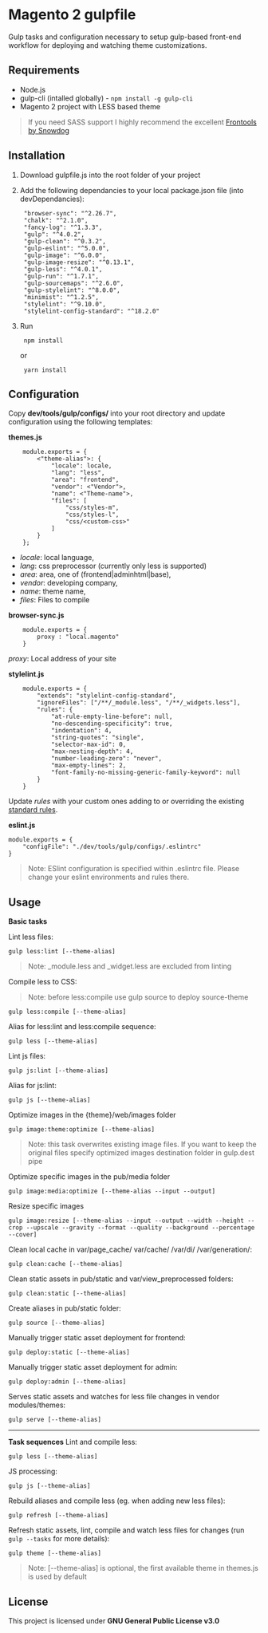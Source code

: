 # Magento 2 gulpfile 

Gulp tasks and configuration necessary to setup gulp-based front-end workflow for deploying and watching theme customizations.

Requirements
-----
- Node.js
- gulp-cli (intalled globally) - `npm install -g gulp-cli`
- Magento 2 project with LESS based theme 

> If you need SASS support I highly recommend the excellent [Frontools by Snowdog](https://github.com/SnowdogApps/magento2-frontools) 


Installation
----
1. Download gulpfile.js into the root folder of your project
2. Add the following dependancies to your local package.json file (into devDependancies):
		
		"browser-sync": "^2.26.7",
		"chalk": "^2.1.0",
		"fancy-log": "^1.3.3",
		"gulp": "^4.0.2",
		"gulp-clean": "^0.3.2",
		"gulp-eslint": "^5.0.0",
		"gulp-image": "^6.0.0",
		"gulp-image-resize": "^0.13.1",
		"gulp-less": "^4.0.1",
		"gulp-run": "^1.7.1",
		"gulp-sourcemaps": "^2.6.0",
		"gulp-stylelint": "^8.0.0",
		"minimist": "^1.2.5",
		"stylelint": "^9.10.0",
		"stylelint-config-standard": "^18.2.0"
3. Run 
	
		npm install
	or

		yarn install

Configuration
----
Copy **dev/tools/gulp/configs/** into your root directory and update configuration using the following templates:

**themes.js** 

		module.exports = {
			<"theme-alias">: {
				"locale": locale,
				"lang": "less",
				"area": "frontend",
				"vendor": <"Vendor">,
				"name": <"Theme-name">,
				"files": [
					"css/styles-m",
					"css/styles-l",
					"css/<custom-css>"
				]
			}
		};
  
- _locale_: local language,
- _lang_: css preprocessor (currently only less is supported)
- _area_: area, one of (frontend|adminhtml|base),
- _vendor_: developing company,
- _name_: theme name,
- _files_: Files to compile
        
**browser-sync.js**

        module.exports = {
          	proxy : "local.magento"
        }

_proxy_: Local address of your site

**stylelint.js**

    	module.exports = {
			"extends": "stylelint-config-standard",
			"ignoreFiles": ["/**/_module.less", "/**/_widgets.less"],
			"rules": {
				"at-rule-empty-line-before": null,
				"no-descending-specificity": true,
				"indentation": 4,
				"string-quotes": "single",
				"selector-max-id": 0,
				"max-nesting-depth": 4,
				"number-leading-zero": "never",
				"max-empty-lines": 2,
				"font-family-no-missing-generic-family-keyword": null
			}
		}

Update _rules_ with your custom ones adding to or overriding the existing [standard rules](https://github.com/stylelint/stylelint-config-standard/blob/master/index.js).

**eslint.js**

	module.exports = {
		"configFile": "./dev/tools/gulp/configs/.eslintrc"
	}

> Note: ESlint configuration is specified within .eslintrc file. Please change your eslint environments and rules there. 

Usage
--------
**Basic tasks**

Lint less files: 

	gulp less:lint [--theme-alias]

> Note: _module.less and _widget.less are excluded from linting 

Compile less to CSS:

> Note: before less:compile use gulp source to deploy source-theme

	gulp less:compile [--theme-alias]

Alias for less:lint and less:compile sequence:

	gulp less [--theme-alias]

Lint js files: 

	gulp js:lint [--theme-alias]

Alias for js:lint:

	gulp js [--theme-alias]

Optimize images in the {theme}/web/images folder

	gulp image:theme:optimize [--theme-alias]

> Note: this task overwrites existing image files. If you want to keep the original files specify optimized images destination folder in gulp.dest pipe

Optimize specific images in the pub/media folder

	gulp image:media:optimize [--theme-alias --input --output]

Resize specific images

	gulp image:resize [--theme-alias --input --output --width --height --crop --upscale --gravity --format --quality --background --percentage --cover]

Clean local cache in var/page_cache/ var/cache/ /var/di/ /var/generation/: 
        
	gulp clean:cache [--theme-alias]

Clean static assets in pub/static and var/view_preprocessed folders:
        
	gulp clean:static [--theme-alias]
        
Create aliases in pub/static folder:
        
	gulp source [--theme-alias]

Manually trigger static asset deployment for frontend:
        
	gulp deploy:static [--theme-alias]

Manually trigger static asset deployment for admin:
        
	gulp deploy:admin [--theme-alias]

Serves static assets and watches for less file changes in vendor modules/themes:
        
	gulp serve [--theme-alias]

---
**Task sequences**
Lint and compile less:
	
	gulp less [--theme-alias]

JS processing:

	gulp js [--theme-alias]

Rebuild aliases and compile less (eg. when adding new less files):

	gulp refresh [--theme-alias]

Refresh static assets, lint, compile and watch less files for changes (run `gulp --tasks` for more details):

	gulp theme [--theme-alias]

> Note: [--theme-alias] is optional, the first available theme in themes.js is used by default

License
-----
This project is licensed under **GNU General Public License v3.0**